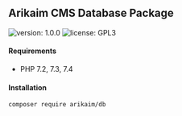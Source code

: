 ## Arikaim CMS Database Package
![version: 1.0.0](https://img.shields.io/github/release/arikaim/db.svg)
![license: GPL3](https://img.shields.io/badge/License-GPLv3-blue.svg)
     

     
#### Requirements 
  * PHP 7.2, 7.3, 7.4


#### Installation

```sh
composer require arikaim/db
```
